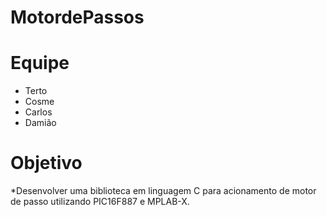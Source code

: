  # MotordePassos 
# Equipe
* Terto
*  Cosme
*  Carlos
*  Damião
# Objetivo
*Desenvolver uma biblioteca em linguagem C para acionamento de motor de passo utilizando PIC16F887 e MPLAB-X.
